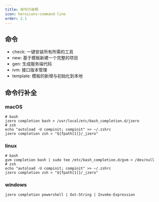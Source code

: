 ```yaml
---
title: 命令行说明
icon: heroicons:command-line
order: 2.1
---
```


## 命令

* check: 一键安装所有所需的工具
* new: 基于模板新建一个完整的项目
* gen: 生成服务端代码
* ivm: 接口版本管理
* template: 模板的新增与初始化到本地

## 命令行补全

### macOS

```shell
# bash
jzero completion bash > /usr/local/etc/bash_completion.d/jzero
# zsh
echo "autoload -U compinit; compinit" >> ~/.zshrc
jzero completion zsh > "${fpath[1]}/_jzero"
```

### linux

```shell
# bash
gvm completion bash | sudo tee /etc/bash_completion.d/gvm > /dev/null
# zsh
echo "autoload -U compinit; compinit" >> ~/.zshrc
jzero completion zsh > "${fpath[1]}/_jzero"
```

### windows

```shell
jzero completion powershell | Out-String | Invoke-Expression
```

